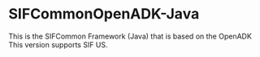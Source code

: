 SIFCommonOpenADK-Java
=====================

This is the SIFCommon Framework (Java) that is based on the OpenADK This version supports SIF US.

